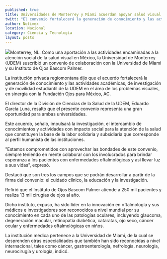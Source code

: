 ```yaml
---
published: true
title: Universidades de Monterrey y Miami acuerdan apoyar salud visual en México
twitt: "El convenio fortalecerá la generación de conocimiento y las actividades académicas, de investigación y de movilidad estudiantil"
author: Notimex
location: Nacional
category: Ciencia y Tecnología
layout: posts
---
```


![](http://i.imgur.com/IFGVfEAm.jpg)Monterrey, NL. Como una aportación a las actividades encaminadas a la atención social de la salud visual en México, la Universidad de Monterrey (UDEM) suscribió un convenio de colaboración con la Universidad de Miami y su Instituto de Ojos Bascom Palmer.

La institución privada regiomontana dijo que el acuerdo fortalecerá la generación de conocimiento y las actividades académicas, de investigación y de movilidad estudiantil de la UDEM en el área de los problemas visuales, en sinergia con la Fundación Ojos para México, AC.

El director de la División de Ciencias de la Salud de la UDEM, Eduardo García Luna, resaltó que el presente convenio representa una gran oportunidad para ambas universidades.

Este acuerdo, señaló, impulsará la investigación, el intercambio de conocimientos y actividades con impacto social para la atención de la salud que constituyen la base de la labor solidaria y subsidiaria que corresponde al perfil humanista de las instituciones.

"Estamos comprometidos con aprovechar las bondades de este convenio, siempre teniendo en mente colaborar con los involucrados para brindar esperanza a los pacientes con enfermedades oftalmológicas y así llevar luz a sus vidas", expresó.

Destacó que son tres los campos que se podrán desarrollar a partir de la firma del convenio: el cuidado clínico, la educación y la investigación.

Refirió que el Instituto de Ojos Bascom Palmer atiende a 250 mil pacientes y realiza 13 mil cirugías de ojos al año.

Dicho instituto, expuso, ha sido líder en la innovación en oftalmología y sus médicos e investigadores son reconocidos a nivel mundial por su conocimiento en cada uno de las patologías oculares, incluyendo glaucoma, degeneración macular, retinopatía diabética, cataratas, ojo seco, cáncer ocular y enfermedades oftalmológicas en niños.

La institución médica pertenece a la Universidad de Miami, de la cual se desprenden otras especialidades que también han sido reconocidas a nivel internacional, tales como cáncer, gastroenterología, nefrología, neurología, neurocirugía y urología, indicó.
